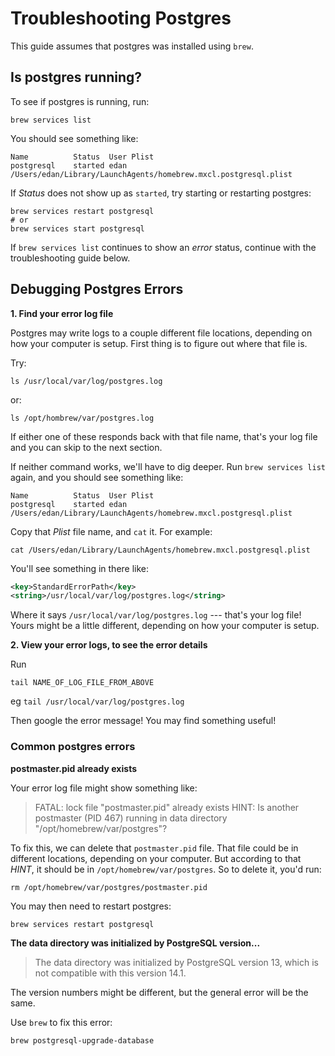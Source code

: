 # Troubleshooting Postgres

This guide assumes that postgres was installed using `brew`.

## Is postgres running?

To see if postgres is running, run:

```
brew services list
```

You should see something like:

```
Name          Status  User Plist
postgresql    started edan /Users/edan/Library/LaunchAgents/homebrew.mxcl.postgresql.plist
```

If _Status_ does not show up as `started`, try starting or restarting postgres:

```
brew services restart postgresql
# or
brew services start postgresql
```

If `brew services list` continues to show an _error_ status, continue with the troubleshooting guide below.

## Debugging Postgres Errors

**1. Find your error log file**

Postgres may write logs to a couple different file locations, depending on how your computer is setup. First thing is to figure out where that file is.

Try:

```
ls /usr/local/var/log/postgres.log
```

or:

```
ls /opt/hombrew/var/postgres.log
```

If either one of these responds back with that file name, that's your log file and you can skip to the next section. 

If neither command works, we'll have to dig deeper. Run `brew services list` again, and you should see something like:

```
Name          Status  User Plist
postgresql    started edan /Users/edan/Library/LaunchAgents/homebrew.mxcl.postgresql.plist
```

Copy that _Plist_ file name, and `cat` it. For example:

```
cat /Users/edan/Library/LaunchAgents/homebrew.mxcl.postgresql.plist
```

You'll see something in there like:

```xml
<key>StandardErrorPath</key>
<string>/usr/local/var/log/postgres.log</string>
```

Where it says `/usr/local/var/log/postgres.log` --- that's your log file! Yours might be a little different, depending on how your computer is setup.

**2. View your error logs, to see the error details**

Run

```
tail NAME_OF_LOG_FILE_FROM_ABOVE
```

eg `tail /usr/local/var/log/postgres.log`

Then google the error message! You may find something useful!

### Common postgres errors

**postmaster.pid already exists**

Your error log file might show something like:

> FATAL:  lock file "postmaster.pid" already exists
> HINT:  Is another postmaster (PID 467) running in data directory "/opt/homebrew/var/postgres"?

To fix this, we can delete that `postmaster.pid` file. That file could be in different locations, depending on your computer. But according to that _HINT_, it should be in `/opt/homebrew/var/postgres`. So to delete it, you'd run:

```
rm /opt/homebrew/var/postgres/postmaster.pid
```

You may then need to restart postgres:

```
brew services restart postgresql
```

**The data directory was initialized by PostgreSQL version...**

> The data directory was initialized by PostgreSQL version 13, which is not compatible with this version 14.1.

The version numbers might be different, but the general error will be the same. 

Use `brew` to fix this error:

```
brew postgresql-upgrade-database
```
